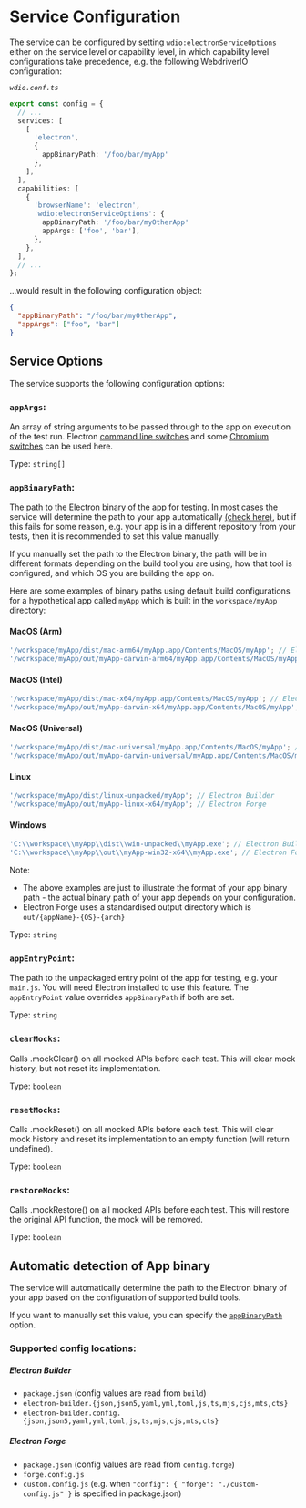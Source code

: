 # Service Configuration

The service can be configured by setting `wdio:electronServiceOptions` either on the service level or capability level, in which capability level configurations take precedence, e.g. the following WebdriverIO configuration:

_`wdio.conf.ts`_

```ts
export const config = {
  // ...
  services: [
    [
      'electron',
      {
        appBinaryPath: '/foo/bar/myApp'
      },
    ],
  ],
  capabilities: [
    {
      'browserName': 'electron',
      'wdio:electronServiceOptions': {
        appBinaryPath: '/foo/bar/myOtherApp'
        appArgs: ['foo', 'bar'],
      },
    },
  ],
  // ...
};
```

...would result in the following configuration object:

```json
{
  "appBinaryPath": "/foo/bar/myOtherApp",
  "appArgs": ["foo", "bar"]
}
```

## Service Options

The service supports the following configuration options:

### `appArgs`:

An array of string arguments to be passed through to the app on execution of the test run. Electron [command line switches](https://www.electronjs.org/docs/latest/api/command-line-switches) and some [Chromium switches](https://peter.sh/experiments/chromium-command-line-switches) can be used here.

Type: `string[]`

### `appBinaryPath`:

The path to the Electron binary of the app for testing. In most cases the service will determine the path to your app automatically [(check here)](#automatic-detection-of-app-binary), but if this fails for some reason, e.g. your app is in a different repository from your tests, then it is recommended to set this value manually.

If you manually set the path to the Electron binary, the path will be in different formats depending on the build tool you are using, how that tool is configured, and which OS you are building the app on.

Here are some examples of binary paths using default build configurations for a hypothetical app called `myApp` which is built in the `workspace/myApp` directory:

#### MacOS (Arm)

```ts
'/workspace/myApp/dist/mac-arm64/myApp.app/Contents/MacOS/myApp'; // Electron Builder
'/workspace/myApp/out/myApp-darwin-arm64/myApp.app/Contents/MacOS/myApp'; // Electron Forge
```

#### MacOS (Intel)

```ts
'/workspace/myApp/dist/mac-x64/myApp.app/Contents/MacOS/myApp'; // Electron Builder
'/workspace/myApp/out/myApp-darwin-x64/myApp.app/Contents/MacOS/myApp'; // Electron Forge
```

#### MacOS (Universal)

```ts
'/workspace/myApp/dist/mac-universal/myApp.app/Contents/MacOS/myApp'; // Electron Builder
'/workspace/myApp/out/myApp-darwin-universal/myApp.app/Contents/MacOS/myApp'; // Electron Forge
```

#### Linux

```ts
'/workspace/myApp/dist/linux-unpacked/myApp'; // Electron Builder
'/workspace/myApp/out/myApp-linux-x64/myApp'; // Electron Forge
```

#### Windows

```ts
'C:\\workspace\\myApp\\dist\\win-unpacked\\myApp.exe'; // Electron Builder
'C:\\workspace\\myApp\\out\\myApp-win32-x64\\myApp.exe'; // Electron Forge
```

Note:

- The above examples are just to illustrate the format of your app binary path - the actual binary path of your app depends on your configuration.
- Electron Forge uses a standardised output directory which is `out/{appName}-{OS}-{arch}`

Type: `string`

### `appEntryPoint`:

The path to the unpackaged entry point of the app for testing, e.g. your `main.js`. You will need Electron installed to use this feature. The `appEntryPoint` value overrides `appBinaryPath` if both are set.

Type: `string`

### `clearMocks`:

Calls .mockClear() on all mocked APIs before each test. This will clear mock history, but not reset its implementation.

Type: `boolean`

### `resetMocks`:

Calls .mockReset() on all mocked APIs before each test. This will clear mock history and reset its implementation to an empty function (will return undefined).

Type: `boolean`

### `restoreMocks`:

Calls .mockRestore() on all mocked APIs before each test. This will restore the original API function, the mock will be removed.

Type: `boolean`

## Automatic detection of App binary

The service will automatically determine the path to the Electron binary of your app based on the configuration of supported build tools.

If you want to manually set this value, you can specify the [`appBinaryPath`](#appbinarypath) option.

### Supported config locations:

##### Electron Builder

- `package.json` (config values are read from `build`)
- `electron-builder.{json,json5,yaml,yml,toml,js,ts,mjs,cjs,mts,cts}`
- `electron-builder.config.{json,json5,yaml,yml,toml,js,ts,mjs,cjs,mts,cts}`

##### Electron Forge

- `package.json` (config values are read from `config.forge`)
- `forge.config.js`
- `custom.config.js` (e.g. when `"config": { "forge": "./custom-config.js" }` is specified in package.json)
